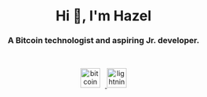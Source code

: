 <h1 align="center">Hi 👋, I'm Hazel</h1>
<h3 align="center">A Bitcoin technologist and aspiring Jr. developer.</h3>

<br>  

<p align="center">
  <a href="https://www.bitcoin.org" target="_blank" rel="noreferrer">
    <img src="https://upload.wikimedia.org/wikipedia/commons/4/46/Bitcoin.svg" alt="bitcoin" width="40" height="40" style="margin-right: 10px;"/>
  </a>
  <a href="https://www.lightning.network" target="_blank" rel="noreferrer">
    <img src="https://upload.wikimedia.org/wikipedia/commons/5/5a/Lightning_Network.svg" alt="lightning" width="40" height="40"/>
  </a>
</p>
